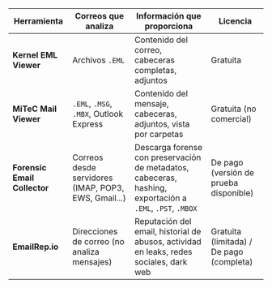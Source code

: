 | Herramienta                  | Correos que analiza                                  | Información que proporciona                                                                               | Licencia                                 |
| ---------------------------- | ---------------------------------------------------- | --------------------------------------------------------------------------------------------------------- | ---------------------------------------- |
| **Kernel EML Viewer**        | Archivos `.EML`                                      | Contenido del correo, cabeceras completas, adjuntos                                                       | Gratuita                                 |
| **MiTeC Mail Viewer**        | `.EML`, `.MSG`, `.MBX`, Outlook Express              | Contenido del mensaje, cabeceras, adjuntos, vista por carpetas                                            | Gratuita (no comercial)                  |
| **Forensic Email Collector** | Correos desde servidores (IMAP, POP3, EWS, Gmail...) | Descarga forense con preservación de metadatos, cabeceras, hashing, exportación a `.EML`, `.PST`, `.MBOX` | De pago (versión de prueba disponible)   |
| **EmailRep.io**              | Direcciones de correo (no analiza mensajes)          | Reputación del email, historial de abusos, actividad en leaks, redes sociales, dark web                   | Gratuita (limitada) / De pago (completa) |